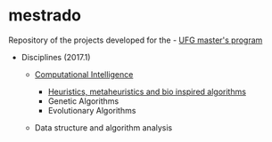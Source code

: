 # mestrado
Repository of the projects developed for the - [UFG master's program](http://www.inf.ufg.br/mestrado/)

* Disciplines (2017.1)
  * [Computational Intelligence](https://airtonbjunior.github.io/mestrado/Computational%20Intelligence/)
    * [Heuristics, metaheuristics and bio inspired algorithms](https://pt.scribd.com/document/342446728/Heuristicas-metaheuristicas-e-algoritmos-bio-inspirados)
    * Genetic Algorithms
    * Evolutionary Algorithms
 
  * Data structure and algorithm analysis
